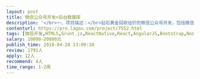 ```yaml
---                
layout: post       
title: 微信公众号开发+后台数据库           
description: '</br>一、项目描述：</br>钻石黄金回收估价的微信公众号开发，包括微信公众号和后台的管理；</br></br>二、主要功能点：</br>1.根据预设逻辑算法给钻石、黄金等首饰估价；2.能完成对图片关键字识别功能（很关键）；3.对估价的库存做简单的虚拟钱包管理，反映库存价格的波动趋势；4.建立数据库，存储相关数据；</br></br>三、可参考产品：</br>聚奢网的估价频道：http://www.jushewang.com/goodsAppraisers/toAddgoodsAppraisers </br>心上APP，估价类别：http://91xinshang.com/</br>爱回收：https://www.aihuishou.com/</br>鲨鱼记账的风格和类似的趋势折线：http://www.shayujizhang.com/</br></br>四、人员要求：</br>1、有信心、有能力做好这个项目的大神；</br>2、良好的沟通能力和契约精神；</br>'     
contenturl: https://pro.lagou.com/project/7552.html      
tags: [微信开发,HTML5,Grunt.js,ReactNative,React,AngularJS,Bootstrap,NodeJS,jQuery,JavaScript,CSS3]            
salary: 10000-20000元          
publish_time: 2018-04-28 13:09:10         
review: 1791人                   
apply: 12人                   
recommend: 4人                   
time_range: 1-2周              
---                 
```

